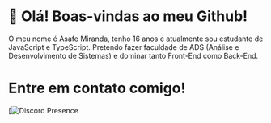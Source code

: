 # 👀 Olá! Boas-vindas ao meu Github!
O meu nome é Asafe Miranda, tenho 16 anos e atualmente sou estudante de JavaScript e TypeScript. Pretendo fazer faculdade de ADS (Análise e Desenvolvimento de Sistemas) e dominar tanto Front-End como Back-End.
# Entre em contato comigo!
[![Discord Presence](https://discord.com/users/752995589918162995)
